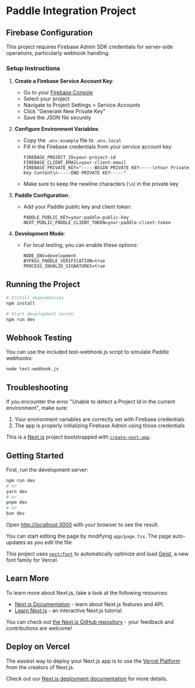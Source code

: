 # Paddle Integration Project

## Firebase Configuration

This project requires Firebase Admin SDK credentials for server-side operations, particularly webhook handling.

### Setup Instructions

1. **Create a Firebase Service Account Key**:
   - Go to your [Firebase Console](https://console.firebase.google.com/)
   - Select your project
   - Navigate to Project Settings > Service Accounts
   - Click "Generate New Private Key"
   - Save the JSON file securely

2. **Configure Environment Variables**:
   - Copy the `.env.example` file to `.env.local`
   - Fill in the Firebase credentials from your service account key:
     ```
     FIREBASE_PROJECT_ID=your-project-id
     FIREBASE_CLIENT_EMAIL=your-client-email
     FIREBASE_PRIVATE_KEY="-----BEGIN PRIVATE KEY-----\nYour Private Key Content\n-----END PRIVATE KEY-----"
     ```
   - Make sure to keep the newline characters (`\n`) in the private key

3. **Paddle Configuration**:
   - Add your Paddle public key and client token:
     ```
     PADDLE_PUBLIC_KEY=your-paddle-public-key
     NEXT_PUBLIC_PADDLE_CLIENT_TOKEN=your-paddle-client-token
     ```

4. **Development Mode**:
   - For local testing, you can enable these options:
     ```
     NODE_ENV=development
     BYPASS_PADDLE_VERIFICATION=true
     PROCESS_INVALID_SIGNATURES=true
     ```

## Running the Project

```bash
# Install dependencies
npm install

# Start development server
npm run dev
```

## Webhook Testing

You can use the included test-webhook.js script to simulate Paddle webhooks:

```bash
node test-webhook.js
```

## Troubleshooting

If you encounter the error "Unable to detect a Project Id in the current environment", make sure:
1. Your environment variables are correctly set with Firebase credentials
2. The app is properly initializing Firebase Admin using those credentials

This is a [Next.js](https://nextjs.org) project bootstrapped with [`create-next-app`](https://nextjs.org/docs/app/api-reference/cli/create-next-app).

## Getting Started

First, run the development server:

```bash
npm run dev
# or
yarn dev
# or
pnpm dev
# or
bun dev
```

Open [http://localhost:3000](http://localhost:3000) with your browser to see the result.

You can start editing the page by modifying `app/page.tsx`. The page auto-updates as you edit the file.

This project uses [`next/font`](https://nextjs.org/docs/app/building-your-application/optimizing/fonts) to automatically optimize and load [Geist](https://vercel.com/font), a new font family for Vercel.

## Learn More

To learn more about Next.js, take a look at the following resources:

- [Next.js Documentation](https://nextjs.org/docs) - learn about Next.js features and API.
- [Learn Next.js](https://nextjs.org/learn) - an interactive Next.js tutorial.

You can check out [the Next.js GitHub repository](https://github.com/vercel/next.js) - your feedback and contributions are welcome!

## Deploy on Vercel

The easiest way to deploy your Next.js app is to use the [Vercel Platform](https://vercel.com/new?utm_medium=default-template&filter=next.js&utm_source=create-next-app&utm_campaign=create-next-app-readme) from the creators of Next.js.

Check out our [Next.js deployment documentation](https://nextjs.org/docs/app/building-your-application/deploying) for more details.
